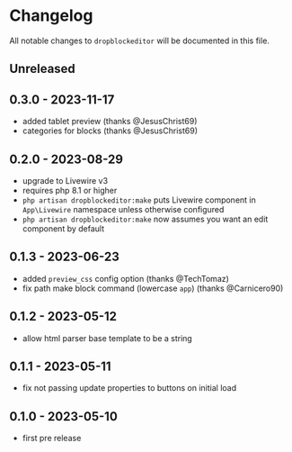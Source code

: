 # Changelog

All notable changes to `dropblockeditor` will be documented in this file.

## Unreleased

## 0.3.0 - 2023-11-17

- added tablet preview (thanks @JesusChrist69)
- categories for blocks (thanks @JesusChrist69)

## 0.2.0 - 2023-08-29

- upgrade to Livewire v3
- requires php 8.1 or higher
- `php artisan dropblockeditor:make` puts Livewire component in `App\Livewire` namespace unless otherwise configured
- `php artisan dropblockeditor:make` now assumes you want an edit component by default

## 0.1.3 - 2023-06-23

- added `preview_css` config option (thanks @TechTomaz)
- fix path make block command (lowercase `app`) (thanks @Carnicero90)

## 0.1.2 - 2023-05-12

- allow html parser base template to be a string

## 0.1.1 - 2023-05-11

- fix not passing update properties to buttons on initial load

## 0.1.0 - 2023-05-10

- first pre release
